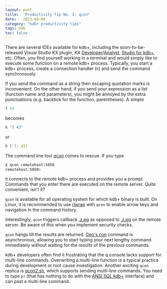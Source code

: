 ```yaml
---
layout: post
title:  "Productivity Tip No. 2: qcon"
date:   2023-09-08
category: "kdb+ productivity tips"
tags: kdb
toc: false
---
```

There are several IDEs available for kdb+, including the soon-to-be-released Visual Studio KX plugin, KX [Developer](https://code.kx.com/developer)/[Analyst](https://code.kx.com/analyst/), [Studio for kdb+](https://github.com/CharlesSkelton/studio), etc. Often, you find yourself working in a terminal and would simply like to execute some function on a remote kdb+ process. Typically, you start a kdb+ process, create a connection handler (`h`) and send the command synchronously.

If you send the command as a string then escaping quotation marks is inconvenient. On the other hand, if you send your expression as a list (function name and parameters), you might be annoyed by the extra punctuations (e.g. backtick for the function, parentheses). A simple

```q
f 43
```

becomes

```q
h "f 43"
```

or

```q
h (`f; 43)
```

The command line tool [qcon](https://github.com/KxSystems/kdb/tree/master/l64) comes to rescue. If you type

```bash
$ qcon remotehost:5050
remotehost:5050>
```

it connects to the remote kdb+ process and provides you a prompt. Commands that you enter there are executed on the remote server. Quite convenient, isn't it?

`qcon` is available for all operating system for which kdb+ binary is built. On Linux, it is recommended to use [rlwrap](https://github.com/hanslub42/rlwrap) with `qcon` to enable arrow keys and navigation in the command history.

Interestingly, `qcon` triggers callback [.z.pq](https://code.kx.com/q/ref/dotz/#zpq-qcon) as opposed to [.z.pg](https://code.kx.com/q/ref/dotz/#zpg-get) on the remote server. Be aware of this when you implement security checks.

`qcon` hangs till the results are returned. [Geo's con](https://github.com/geocar/con) command is asynchronous, allowing you to start typing your next lengthy command immediately without waiting for the results of the previous commands.

kdb+ developers often find it frustrating that the q console lacks support for multi-line commands. Overwriting a multi-line function is a typical practice during development or root cause investigation.
Another exciting `qcon` replica is [qcon2.sh](https://github.com/patmok/qcon2), which supports sending multi-line commands. You need to type `p)` (that has nothing to do with the [ANSI SQL kdb+](https://code.kx.com/insights/1.7/core/sql.html) interface) and can past a multi-line command.